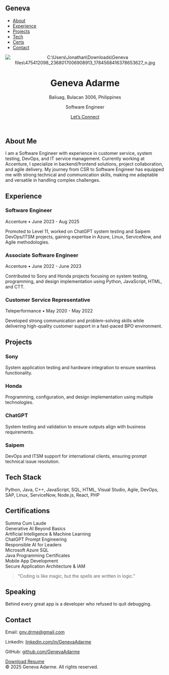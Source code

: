 <!DOCTYPE html>
<html lang="en">
<head>
  <meta charset="UTF-8" />
  <meta name="viewport" content="width=device-width, initial-scale=1.0" />
  <title>Geneva Adarme | Portfolio</title>
  <script src="https://cdn.tailwindcss.com"></script>
  <link href="https://unpkg.com/aos@2.3.1/dist/aos.css" rel="stylesheet">
  <style>
    html { scroll-behavior: smooth; }
  </style>
</head>
<body class="bg-gray-950 text-gray-100 font-sans">

  <!-- Navbar -->
  <nav class="fixed top-0 left-0 right-0 bg-gray-900 bg-opacity-80 backdrop-blur-md shadow z-50">
    <div class="max-w-6xl mx-auto px-6 py-4 flex justify-between items-center">
      <h1 class="text-xl font-bold text-purple-400">Geneva</h1>
      <ul class="flex space-x-6 text-gray-300">
        <li><a href="#about" class="hover:text-purple-400">About</a></li>
        <li><a href="#experience" class="hover:text-purple-400">Experience</a></li>
        <li><a href="#projects" class="hover:text-purple-400">Projects</a></li>
        <li><a href="#techstack" class="hover:text-purple-400">Tech</a></li>
        <li><a href="#certifications" class="hover:text-purple-400">Certs</a></li>
        <li><a href="#contact" class="hover:text-purple-400">Contact</a></li>
      </ul>
    </div>
  </nav>

  <!-- Hero -->
  <header class="text-center pt-32 pb-20" id="hero">
    <img src="C:\Users\Jonathan\Downloads\548737751_1273186034097826_4316469753272241215_n.jpg" alt="C:\Users\Jonathan\Downloads\Geneva files\475412098_2368017006908913_1784568416378653627_n.jpg" class="mx-auto w-40 h-40 rounded-full shadow-lg border-4 border-purple-600" data-aos="zoom-in">
    <h1 class="text-5xl font-extrabold mt-6 bg-gradient-to-r from-purple-400 to-pink-500 bg-clip-text text-transparent" data-aos="fade-up">Geneva Adarme</h1>
    <p class="text-lg text-gray-300 mt-4" data-aos="fade-up" data-aos-delay="200"> Baliuag, Bulacan 3006, Philippines </p>
<p class="text-lg text-gray-300 mt-4" data-aos="fade-up" data-aos-delay="200"> Software Engineer </p>
    <a href="#contact" class="mt-6 inline-block px-6 py-3 bg-purple-600 rounded-full text-white font-semibold hover:bg-purple-500 transition" data-aos="fade-up" data-aos-delay="400">Let’s Connect</a>
  </header>

  <!-- About -->
  <section id="about" class="max-w-4xl mx-auto px-6 py-20">
    <h2 class="text-3xl font-bold mb-6 text-purple-400" data-aos="fade-right">About Me</h2>
    <p class="leading-relaxed text-gray-300" data-aos="fade-up">
      I am a Software Engineer with experience in customer service, system testing, DevOps, and IT service management. 
      Currently working at Accenture, I specialize in backend/frontend solutions, project collaboration, and agile delivery. 
      My journey from CSR to Software Engineer has equipped me with strong technical and communication skills, making me adaptable and versatile in handling complex challenges.
    </p>
  </section>

  <!-- Experience Timeline -->
  <section id="experience" class="bg-gray-900 py-20">
    <div class="max-w-4xl mx-auto px-6">
      <h2 class="text-3xl font-bold mb-12 text-purple-400" data-aos="fade-right">Experience</h2>
      <div class="relative border-l border-purple-600">
        <div class="mb-10 ml-6" data-aos="fade-up">
          <span class="absolute -left-3 w-6 h-6 small-purple-600 rounded-full"></span>
          <h3 class="text-xl font-bold">Software Engineer</h3>
          <p class="text-purple-400">Accenture • June 2023 - Aug 2025</p>
          <p class="text-gray-300 mt-2">Promoted to Level 11, worked on ChatGPT system testing and Saipem DevOps/ITSM projects, gaining expertise in Azure, Linux, ServiceNow, and Agile methodologies.</p>
        </div>
        <div class="mb-10 ml-6" data-aos="fade-up">
          <span class="absolute -left-3 w-6 h-6 small-purple-600 rounded-full"></span>
          <h3 class="text-xl font-bold">Associate Software Engineer</h3>
          <p class="text-purple-400">Accenture • June 2022 - June 2023</p>
          <p class="text-gray-300 mt-2">Contributed to Sony and Honda projects focusing on system testing, programming, and design implementation using Python, JavaScript, HTML, and CTT.</p>
        </div>
        <div class="ml-6" data-aos="fade-up">
          <span class="absolute -left-3 w-6 h-6 small-purple-600 rounded-full"></span>
          <h3 class="text-xl font-bold">Customer Service Representative</h3>
          <p class="text-purple-400">Teleperformance • May 2020 - May 2022</p>
          <p class="text-gray-300 mt-2">Developed strong communication and problem-solving skills while delivering high-quality customer support in a fast-paced BPO environment.</p>
        </div>
      </div>
    </div>
  </section>

  <!-- Projects -->
  <section id="projects" class="max-w-6xl mx-auto px-6 py-20">
    <h2 class="text-3xl font-bold mb-12 text-purple-400" data-aos="fade-right">Projects</h2>
    <div class="grid md:grid-cols-2 gap-8">
      <div class="p-6 bg-gray-800 rounded-xl shadow hover:shadow-purple-600/40 transition" data-aos="zoom-in">
        <h3 class="text-xl font-bold">Sony</h3>
        <p class="text-gray-300 mt-2">System application testing and hardware integration to ensure seamless functionality.</p>
      </div>
      <div class="p-6 bg-gray-800 rounded-xl shadow hover:shadow-purple-600/40 transition" data-aos="zoom-in" data-aos-delay="100">
        <h3 class="text-xl font-bold">Honda</h3>
        <p class="text-gray-300 mt-2">Programming, configuration, and design implementation using multiple technologies.</p>
      </div>
      <div class="p-6 bg-gray-800 rounded-xl shadow hover:shadow-purple-600/40 transition" data-aos="zoom-in" data-aos-delay="200">
        <h3 class="text-xl font-bold">ChatGPT</h3>
        <p class="text-gray-300 mt-2">System testing and validation to ensure outputs align with business requirements.</p>
      </div>
      <div class="p-6 bg-gray-800 rounded-xl shadow hover:shadow-purple-600/40 transition" data-aos="zoom-in" data-aos-delay="300">
        <h3 class="text-xl font-bold">Saipem</h3>
        <p class="text-gray-300 mt-2">DevOps and ITSM support for international clients, ensuring prompt technical issue resolution.</p>
      </div>
    </div>
  </section>

  <!-- Tech Stack -->
  <section id="techstack" class="bg-gray-900 py-20">
    <div class="max-w-4xl mx-auto px-6">
      <h2 class="text-3xl font-bold mb-6 text-purple-400" data-aos="fade-right">Tech Stack</h2>
      <p class="text-gray-300" data-aos="fade-up">Python, Java, C++, JavaScript, SQL, HTML, Visual Studio, Agile, DevOps, SAP, Linux, ServiceNow, Node.js, React, PHP</p>
    </div>
  </section>

  <!-- Certifications -->
  <section id="certifications" class="max-w-6xl mx-auto px-6 py-20">
    <h2 class="text-3xl font-bold mb-12 text-purple-400" data-aos="fade-right">Certifications</h2>
    <div class="grid md:grid-cols-2 lg:grid-cols-3 gap-6">
      <div class="p-4 bg-gray-800 rounded shadow text-gray-300" data-aos="flip-up">Summa Cum Laude</div>
      <div class="p-4 bg-gray-800 rounded shadow text-gray-300" data-aos="flip-up">Generative AI Beyond Basics</div>
      <div class="p-4 bg-gray-800 rounded shadow text-gray-300" data-aos="flip-up">Artificial Intelligence & Machine Learning</div>
      <div class="p-4 bg-gray-800 rounded shadow text-gray-300" data-aos="flip-up">ChatGPT Prompt Engineering</div>
      <div class="p-4 bg-gray-800 rounded shadow text-gray-300" data-aos="flip-up">Responsible AI for Leaders</div>
      <div class="p-4 bg-gray-800 rounded shadow text-gray-300" data-aos="flip-up">Microsoft Azure SQL</div>
      <div class="p-4 bg-gray-800 rounded shadow text-gray-300" data-aos="flip-up">Java Programming Certificates</div>
      <div class="p-4 bg-gray-800 rounded shadow text-gray-300" data-aos="flip-up">Mobile App Development</div>
      <div class="p-4 bg-gray-800 rounded shadow text-gray-300" data-aos="flip-up">Secure Application Architecture & IAM</div>
    </div>
  </section>

  <!-- Recommendation -->
  <section class="text-center px-6 py-20 bg-gray-900" data-aos="fade-up">
    <blockquote class="text-2xl italic text-gray-300">“Coding is like magic, but the spells are written in logic.”</blockquote>
  </section>

  <!-- Speaking -->
  <section id="speaking" class="max-w-4xl mx-auto px-6 py-20 text-center">
    <h2 class="text-3xl font-bold mb-6 text-purple-400" data-aos="fade-right">Speaking</h2>
      <p class="text-gray-300" data-aos="fade-up"> Behind every great app is a developer who refused to quit debugging. </p>
  </section>

  <!-- Contact -->
  <section id="contact" class="bg-gray-900 py-20 text-center">
    <h2 class="text-3xl font-bold mb-6 text-purple-400" data-aos="fade-right">Contact</h2>
    <p>Email: <a href="mailto:gnv.drme@gmail.com" class="text-purple-400 hover:underline">gnv.drme@gmail.com</a></p>
    <p>LinkedIn: <a href="https://www.linkedin.com/in/geneva-adarme-a3b50036b?utm_source=share&utm_campaign=share_via&utm_content=profile&utm_medium=ios_app" target="_blank" class="text-purple-400 hover:underline">linkedin.com/in/GenevaAdarme</a></p>
    <p>GitHub: <a href="https://github.com/GenevaAdarme" target="_blank" class="text-purple-400 hover:underline">github.com/GenevaAdarme</a></p>
    <a href="https://drive.google.com/file/d/1X4jvdPFAQzzPZSmyc0gP9PhUz3dEzDas/view?usp=drive_link" class="mt-6 inline-block px-6 py-3 bg-purple-600 rounded-full text-white font-semibold hover:bg-purple-500 transition">Download Resume</a>
  </section>

  <!-- Footer -->
  <footer class="text-center py-6 bg-black text-gray-500 text-sm">
    © 2025 Geneva Adarme. All rights reserved.
  </footer>

  <script src="https://unpkg.com/aos@2.3.1/dist/aos.js"></script>
  <script>
    AOS.init({ duration: 1000 });
  </script>
</body>
</html>
